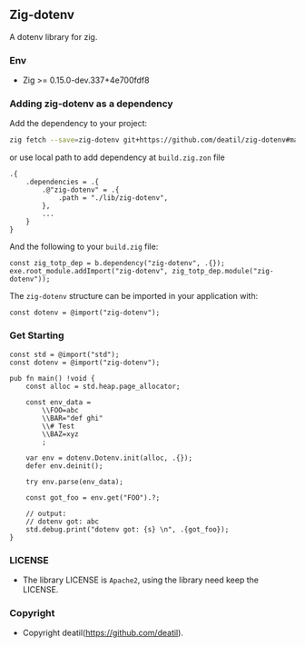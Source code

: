 ## Zig-dotenv 

A dotenv library for zig.


### Env

 - Zig >= 0.15.0-dev.337+4e700fdf8


### Adding zig-dotenv as a dependency

Add the dependency to your project:

```sh
zig fetch --save=zig-dotenv git+https://github.com/deatil/zig-dotenv#main
```

or use local path to add dependency at `build.zig.zon` file

```zig
.{
    .dependencies = .{
        .@"zig-dotenv" = .{
            .path = "./lib/zig-dotenv",
        },
        ...
    }
}
```

And the following to your `build.zig` file:

```zig
const zig_totp_dep = b.dependency("zig-dotenv", .{});
exe.root_module.addImport("zig-dotenv", zig_totp_dep.module("zig-dotenv"));
```

The `zig-dotenv` structure can be imported in your application with:

```zig
const dotenv = @import("zig-dotenv");
```


### Get Starting

~~~zig
const std = @import("std");
const dotenv = @import("zig-dotenv");

pub fn main() !void {
    const alloc = std.heap.page_allocator;

    const env_data =
        \\FOO=abc
        \\BAR="def ghi"
        \\# Test
        \\BAZ=xyz
        ;
    
    var env = dotenv.Dotenv.init(alloc, .{});
    defer env.deinit();

    try env.parse(env_data);

    const got_foo = env.get("FOO").?;

    // output: 
    // dotenv got: abc
    std.debug.print("dotenv got: {s} \n", .{got_foo});
}
~~~


### LICENSE

*  The library LICENSE is `Apache2`, using the library need keep the LICENSE.


### Copyright

*  Copyright deatil(https://github.com/deatil).
